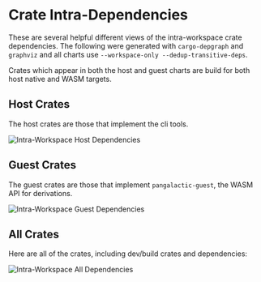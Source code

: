 # Crate Intra-Dependencies

These are several helpful different views of the intra-workspace crate dependencies. The following were generated with `cargo-depgraph` and `graphviz` and all charts use `--workspace-only --dedup-transitive-deps`.

Crates which appear in both the host and guest charts are build for both host native and WASM targets.

## Host Crates

The host crates are those that implement the cli tools.

![Intra-Workspace Host Dependencies](../assets/generated/depgraph-host.svg)

## Guest Crates

The guest crates are those that implement `pangalactic-guest`, the WASM API for derivations.

![Intra-Workspace Guest Dependencies](../assets/generated/depgraph-guest.svg)

## All Crates

Here are all of the crates, including dev/build crates and dependencies:

![Intra-Workspace All Dependencies](../assets/generated/depgraph-all-deps.svg)
